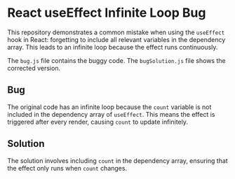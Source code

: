 # React useEffect Infinite Loop Bug

This repository demonstrates a common mistake when using the `useEffect` hook in React: forgetting to include all relevant variables in the dependency array. This leads to an infinite loop because the effect runs continuously.

The `bug.js` file contains the buggy code. The `bugSolution.js` file shows the corrected version.

## Bug

The original code has an infinite loop because the `count` variable is not included in the dependency array of `useEffect`.  This means the effect is triggered after every render, causing `count` to update infinitely.

## Solution

The solution involves including `count` in the dependency array, ensuring that the effect only runs when `count` changes.